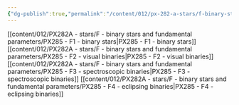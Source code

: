 ```yaml
---
{"dg-publish":true,"permalink":"/content/012/px-282-a-stars/f-binary-stars-and-fundamental-parameters/f-binary-stars-and-fundamental-parameters/","noteIcon":"1","created":"2024-11-29T05:44:05.533+00:00","updated":"2024-11-29T06:18:07.141+00:00"}
---
```


[[content/012/PX282A - stars/F - binary stars and fundamental parameters/PX285 - F1 - binary stars\|PX285 - F1 - binary stars]]
[[content/012/PX282A - stars/F - binary stars and fundamental parameters/PX285 - F2 - visual binaries\|PX285 - F2 - visual binaries]]
[[content/012/PX282A - stars/F - binary stars and fundamental parameters/PX285 - F3 - spectroscopic binaries\|PX285 - F3 - spectroscopic binaries]]
[[content/012/PX282A - stars/F - binary stars and fundamental parameters/PX285 - F4 - eclipsing binaries\|PX285 - F4 - eclipsing binaries]]
